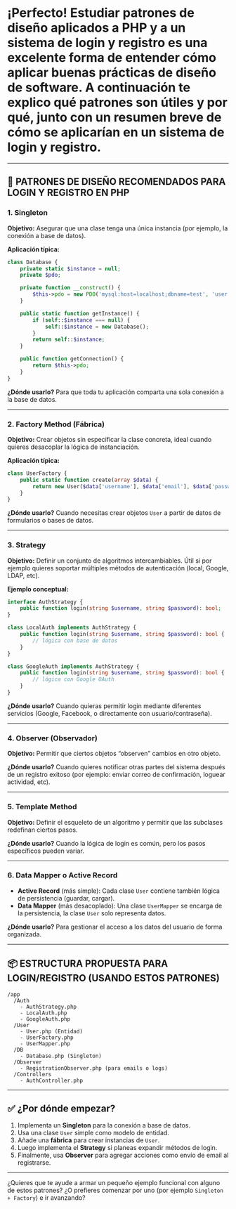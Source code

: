 # ¡Perfecto! Estudiar patrones de diseño aplicados a PHP y a un sistema de login y registro es una excelente forma de entender cómo aplicar buenas prácticas de diseño de software. A continuación te explico qué patrones son útiles y por qué, junto con un resumen breve de cómo se aplicarían en un sistema de **login y registro**.

---

## 🧩 PATRONES DE DISEÑO RECOMENDADOS PARA LOGIN Y REGISTRO EN PHP

### 1. **Singleton**

**Objetivo:** Asegurar que una clase tenga una única instancia (por ejemplo, la conexión a base de datos).

**Aplicación típica:**

```php
class Database {
    private static $instance = null;
    private $pdo;

    private function __construct() {
        $this->pdo = new PDO('mysql:host=localhost;dbname=test', 'user', 'pass');
    }

    public static function getInstance() {
        if (self::$instance === null) {
            self::$instance = new Database();
        }
        return self::$instance;
    }

    public function getConnection() {
        return $this->pdo;
    }
}
```

**¿Dónde usarlo?**
Para que toda tu aplicación comparta una sola conexión a la base de datos.

---

### 2. **Factory Method (Fábrica)**

**Objetivo:** Crear objetos sin especificar la clase concreta, ideal cuando quieres desacoplar la lógica de instanciación.

**Aplicación típica:**

```php
class UserFactory {
    public static function create(array $data) {
        return new User($data['username'], $data['email'], $data['password']);
    }
}
```

**¿Dónde usarlo?**
Cuando necesitas crear objetos `User` a partir de datos de formularios o bases de datos.

---

### 3. **Strategy**

**Objetivo:** Definir un conjunto de algoritmos intercambiables. Útil si por ejemplo quieres soportar múltiples métodos de autenticación (local, Google, LDAP, etc).

**Ejemplo conceptual:**

```php
interface AuthStrategy {
    public function login(string $username, string $password): bool;
}

class LocalAuth implements AuthStrategy {
    public function login(string $username, string $password): bool {
        // lógica con base de datos
    }
}

class GoogleAuth implements AuthStrategy {
    public function login(string $username, string $password): bool {
        // lógica con Google OAuth
    }
}
```

**¿Dónde usarlo?**
Cuando quieras permitir login mediante diferentes servicios (Google, Facebook, o directamente con usuario/contraseña).

---

### 4. **Observer (Observador)**

**Objetivo:** Permitir que ciertos objetos “observen” cambios en otro objeto.

**¿Dónde usarlo?**
Cuando quieres notificar otras partes del sistema después de un registro exitoso (por ejemplo: enviar correo de confirmación, loguear actividad, etc).

---

### 5. **Template Method**

**Objetivo:** Definir el esqueleto de un algoritmo y permitir que las subclases redefinan ciertos pasos.

**¿Dónde usarlo?**
Cuando la lógica de login es común, pero los pasos específicos pueden variar.

---

### 6. **Data Mapper o Active Record**

* **Active Record** (más simple): Cada clase `User` contiene también lógica de persistencia (guardar, cargar).
* **Data Mapper** (más desacoplado): Una clase `UserMapper` se encarga de la persistencia, la clase `User` solo representa datos.

**¿Dónde usarlo?**
Para gestionar el acceso a los datos del usuario de forma organizada.

---

## 📦 ESTRUCTURA PROPUESTA PARA LOGIN/REGISTRO (USANDO ESTOS PATRONES)

```
/app
  /Auth
    - AuthStrategy.php
    - LocalAuth.php
    - GoogleAuth.php
  /User
    - User.php (Entidad)
    - UserFactory.php
    - UserMapper.php
  /DB
    - Database.php (Singleton)
  /Observer
    - RegistrationObserver.php (para emails o logs)
  /Controllers
    - AuthController.php
```

---

## ✅ ¿Por dónde empezar?

1. Implementa un **Singleton** para la conexión a base de datos.
2. Usa una clase `User` simple como modelo de entidad.
3. Añade una **fábrica** para crear instancias de `User`.
4. Luego implementa el **Strategy** si planeas expandir métodos de login.
5. Finalmente, usa **Observer** para agregar acciones como envío de email al registrarse.

---

¿Quieres que te ayude a armar un pequeño ejemplo funcional con alguno de estos patrones? ¿O prefieres comenzar por uno (por ejemplo `Singleton + Factory`) e ir avanzando?
